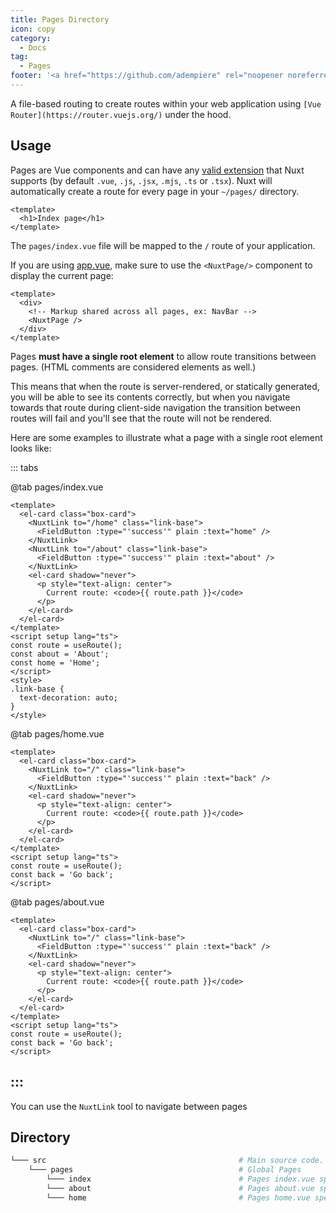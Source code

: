 ```yaml
---
title: Pages Directory
icon: copy
category:
  - Docs
tag:
  - Pages
footer: '<a href="https://github.com/adempiere" rel="noopener noreferrer" target="_blank">ADempiere Community</a> | <a href="https://www.adempiere.io/about/site">About Site</a>'
---
```


A file-based routing to create routes within your web application using `[Vue Router](https://router.vuejs.org/)` under the hood.

## Usage

Pages are Vue components and can have any [valid extension](https://nuxt.com/docs/api/configuration/nuxt-config#extensions) that Nuxt supports (by default `.vue`, `.js`, `.jsx`, `.mjs`, `.ts` or `.tsx`). Nuxt will automatically create a route for every page in your ` ~/pages/ ` directory.

```vue [pages/index.vue]
<template>
  <h1>Index page</h1>
</template>
```

The `pages/index.vue` file will be mapped to the `/` route of your application.

If you are using [app.vue](/docs/guide/directory-structure/app), make sure to use the `<NuxtPage/>` component to display the current page:

```vue [app.vue]
<template>
  <div>
    <!-- Markup shared across all pages, ex: NavBar -->
    <NuxtPage />
  </div>
</template>
```

Pages **must have a single root element** to allow route transitions between pages. (HTML comments are considered elements as well.)

This means that when the route is server-rendered, or statically generated, you will be able to see its contents correctly, but when you navigate towards that route during client-side navigation the transition between routes will fail and you'll see that the route will not be rendered.

Here are some examples to illustrate what a page with a single root element looks like:


::: tabs

@tab pages/index.vue

```vue [pages/index.vue]
<template>
  <el-card class="box-card">
    <NuxtLink to="/home" class="link-base">
      <FieldButton :type="'success'" plain :text="home" />
    </NuxtLink>
    <NuxtLink to="/about" class="link-base">
      <FieldButton :type="'success'" plain :text="about" />
    </NuxtLink>
    <el-card shadow="never">
      <p style="text-align: center">
        Current route: <code>{{ route.path }}</code>
      </p>
    </el-card>
  </el-card>
</template>
<script setup lang="ts">
const route = useRoute();
const about = 'About';
const home = 'Home';
</script>
<style>
.link-base {
  text-decoration: auto;
}
</style>

```

@tab pages/home.vue

```vue [pages/home.vue]
<template>
  <el-card class="box-card">
    <NuxtLink to="/" class="link-base">
      <FieldButton :type="'success'" plain :text="back" />
    </NuxtLink>
    <el-card shadow="never">
      <p style="text-align: center">
        Current route: <code>{{ route.path }}</code>
      </p>
    </el-card>
  </el-card>
</template>
<script setup lang="ts">
const route = useRoute();
const back = 'Go back';
</script>
```

@tab pages/about.vue

```vue [pages/about.vue]
<template>
  <el-card class="box-card">
    <NuxtLink to="/" class="link-base">
      <FieldButton :type="'success'" plain :text="back" />
    </NuxtLink>
    <el-card shadow="never">
      <p style="text-align: center">
        Current route: <code>{{ route.path }}</code>
      </p>
    </el-card>
  </el-card>
</template>
<script setup lang="ts">
const route = useRoute();
const back = 'Go back';
</script>
```
:::
------

You can use the `NuxtLink` tool to navigate between pages


<pagesBasic />

## **Directory**

```bash
└─── src                                           # Main source code.
    └─── pages                                     # Global Pages
        └─── index                                 # Pages index.vue specific components
        └─── about                                 # Pages about.vue specific components
        └─── home                                  # Pages home.vue specific components
```

